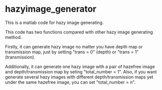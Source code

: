# hazyimage_generator

This is a matlab code for hazy image generating.

This code has two functions compared with other hazy image generating method.

Firstly, it can generate hazy image no matter you have depth map or transmission map, just by setting "trans = 0" (depth) or "trans = 1" (transmission).

Additionally, it can generate one hazy image with a pair of hazefree image and depth/transmission map by seting "total_number = 1". Also, if you want generate several hazy images with different depth/transmission maps yet under the same hazefree image, you can set "total_number = n".
